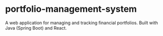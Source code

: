 # portfolio-management-system
A web application for managing and tracking financial portfolios. Built with Java (Spring Boot) and React. 
